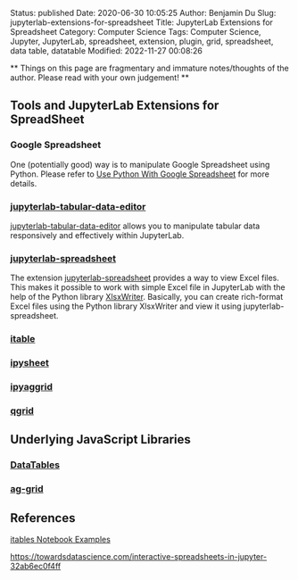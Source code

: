 Status: published
Date: 2020-06-30 10:05:25
Author: Benjamin Du
Slug: jupyterlab-extensions-for-spreadsheet
Title: JupyterLab Extensions for Spreadsheet
Category: Computer Science
Tags: Computer Science, Jupyter, JupyterLab, spreadsheet, extension, plugin, grid, spreadsheet, data table, datatable
Modified: 2022-11-27 00:08:26

**
Things on this page are fragmentary and immature notes/thoughts of the author.
Please read with your own judgement!
**

## Tools and JupyterLab Extensions for SpreadSheet

### Google Spreadsheet 

One (potentially good) way is to manipulate Google Spreadsheet using Python. 
Please refer to 
[Use Python With Google Spreadsheet](http://www.legendu.net/misc/blog/use-python-with-google-spreadsheet/)
for more details.

### [jupyterlab-tabular-data-editor](https://github.com/jupytercalpoly/jupyterlab-tabular-data-editor)

[jupyterlab-tabular-data-editor](https://github.com/jupytercalpoly/jupyterlab-tabular-data-editor)
allows you to manipulate tabular data responsively and effectively within JupyterLab.

### [jupyterlab-spreadsheet](https://github.com/quigleyj97/jupyterlab-spreadsheet)

The extension [jupyterlab-spreadsheet](https://github.com/quigleyj97/jupyterlab-spreadsheet)
provides a way to view Excel files. 
This makes it possible to work with simple Excel file in JupyterLab 
with the help of the Python library 
[XlsxWriter](https://github.com/jmcnamara/XlsxWriter).
Basically,
you can create rich-format Excel files using the Python library XlsxWriter
and view it using jupyterlab-spreadsheet. 

### [itable](https://github.com/mwouts/itables)

### [ipysheet](https://github.com/QuantStack/ipysheet/)

### [ipyaggrid](https://gitlab.com/DGothrek/ipyaggrid/)

### [qgrid](https://github.com/quantopian/qgrid)


## Underlying JavaScript Libraries

### [DataTables](https://datatables.net/)

### [ag-grid](https://www.ag-grid.com/)

## References

[itables Notebook Examples](https://mwouts.github.io/itables/)

https://towardsdatascience.com/interactive-spreadsheets-in-jupyter-32ab6ec0f4ff